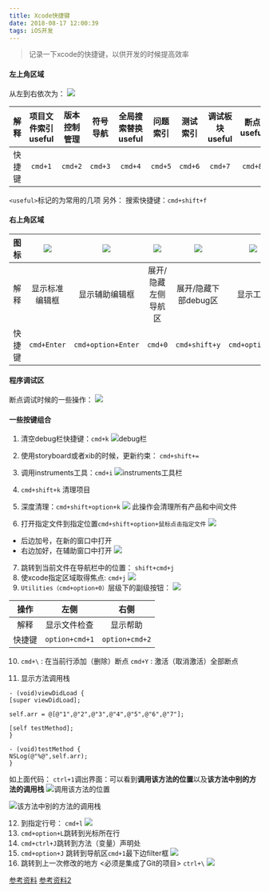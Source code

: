 ```yaml
---
title: Xcode快捷键
date: 2018-08-17 12:00:39
tags: iOS开发
---
```


> 记录一下xcode的快捷键，以供开发的时候提高效率

#### 左上角区域
从左到右依次为：
![](https://upload-images.jianshu.io/upload_images/1241385-5b1f1c9de4bff5d4.png?imageMogr2/auto-orient/strip%7CimageView2/2/w/1240)

|解释|项目文件索引useful|版本控制管理|符号导航|全局搜索替换useful|问题索引|测试索引|调试板块useful|断点useful|报告|
|:-:|:-:|:-:|:-:|:-:|:-:|:-:|:-:|:-:|:-:|
|快捷键|`cmd+1`|`cmd+2`|`cmd+3`|`cmd+4`|`cmd+5`|`cmd+6`|`cmd+7` | `cmd+8` | `cmd+9` |
`<useful>`标记的为常用的几项
另外：
搜索快捷键：`cmd+shift+f`

<!--more-->
#### 右上角区域
| 图标 | ![](https://upload-images.jianshu.io/upload_images/1241385-59fa01552386cf01.png?imageMogr2/auto-orient/strip%7CimageView2/2/w/1240) | ![](https://upload-images.jianshu.io/upload_images/1241385-a3a57499c243b1b9.png?imageMogr2/auto-orient/strip%7CimageView2/2/w/1240) | ![](https://upload-images.jianshu.io/upload_images/1241385-9318df99c8551cd0.png?imageMogr2/auto-orient/strip%7CimageView2/2/w/1240) | ![](https://upload-images.jianshu.io/upload_images/1241385-ba9281dd5835a7cc.png?imageMogr2/auto-orient/strip%7CimageView2/2/w/1240) | ![](https://upload-images.jianshu.io/upload_images/1241385-f420a2eacffadc19.png?imageMogr2/auto-orient/strip%7CimageView2/2/w/1240) |
| :-----:| :-----: | :-----: | :-----: | :-----: | :-----: |
| 解释 | 显示标准编辑框 | 显示辅助编辑框 | 展开/隐藏左侧导航区 | 展开/隐藏下部debug区 | 显示工具 |
| 快捷键 | `cmd+Enter` | `cmd+option+Enter` | `cmd+0` | `cmd+shift+y` | `cmd+option+0` |

#### 程序调试区
断点调试时候的一些操作：
![](https://upload-images.jianshu.io/upload_images/1241385-42cd9b32815e9ae6.png?imageMogr2/auto-orient/strip%7CimageView2/2/w/1240)


#### 一些按键组合
1. 清空debug栏快捷键：`cmd+k`
![debug栏](https://upload-images.jianshu.io/upload_images/1241385-f75ab89ce70cff41.png?imageMogr2/auto-orient/strip%7CimageView2/2/w/1240)

2. 使用storyboard或者xib的时候，更新约束： `cmd+shift+=`
3. 调用instruments工具：`cmd+i`
![instruments工具栏](https://upload-images.jianshu.io/upload_images/1241385-51c9042a3e9cd143.png?imageMogr2/auto-orient/strip%7CimageView2/2/w/1240)
4. `cmd+shift+k`
清理项目
5. 深度清理：`cmd+shift+option+k`
![](https://upload-images.jianshu.io/upload_images/1241385-00433f1656f7dc29.png?imageMogr2/auto-orient/strip%7CimageView2/2/w/1240)
此操作会清理所有产品和中间文件
6. 打开指定文件到指定位置`cmd+shift+option+鼠标点击指定文件`
![](https://upload-images.jianshu.io/upload_images/1241385-5999aa54dc813a67.png?imageMogr2/auto-orient/strip%7CimageView2/2/w/1240)
- 后边加号，在新的窗口中打开
- 右边加好，在辅助窗口中打开
![](https://upload-images.jianshu.io/upload_images/1241385-53ab18bbde9c8dda.png?imageMogr2/auto-orient/strip%7CimageView2/2/w/1240)
7. 跳转到当前文件在导航栏中的位置： `shift+cmd+j`
8. 使xcode指定区域取得焦点: `cmd+j`
![](https://upload-images.jianshu.io/upload_images/1241385-e5fc54c364edc8f1.png?imageMogr2/auto-orient/strip%7CimageView2/2/w/1240)
9. `Utilities（cmd+option+0）`层级下的副级按钮：
![](https://upload-images.jianshu.io/upload_images/1241385-4078c5997806d5dc.png?imageMogr2/auto-orient/strip%7CimageView2/2/w/1240)

| 操作 |左侧|右侧|
| :-: | :-: | :-: |
| 解释 | 显示文件检查 | 显示帮助 |
| 快捷键 | `option+cmd+1` | `option+cmd+2` |

10. `cmd+\` : 在当前行添加（删除）断点
`cmd+Y` : 激活（取消激活）全部断点

11. 显示方法调用栈
```
- (void)viewDidLoad {
[super viewDidLoad];

self.arr = @[@"1",@"2",@"3",@"4",@"5",@"6",@"7"];

[self testMethod];
}

- (void)testMethod {
NSLog(@"%@",self.arr);
}
```
如上面代码：
`ctrl+1`调出界面：可以看到**调用该方法的位置**以及**该方法中别的方法的调用栈**
![调用该方法的位置](https://upload-images.jianshu.io/upload_images/1241385-b999841e4051a1b8.png?imageMogr2/auto-orient/strip%7CimageView2/2/w/1240)

![该方法中别的方法的调用栈](https://upload-images.jianshu.io/upload_images/1241385-941843fe74101f89.png?imageMogr2/auto-orient/strip%7CimageView2/2/w/1240)

12. 到指定行号：
`cmd+l`
![](https://upload-images.jianshu.io/upload_images/1241385-b48a960e0180d398.png?imageMogr2/auto-orient/strip%7CimageView2/2/w/1240)
13. `cmd+option+L`跳转到光标所在行
14. `cmd+ctrl+J`跳转到方法（变量）声明处
15. `cmd+option+J` 跳转到导航区`cmd+1`最下边filter框
![](https://upload-images.jianshu.io/upload_images/1241385-b3021f6fb39f4ec0.png?imageMogr2/auto-orient/strip%7CimageView2/2/w/1240)
16. 跳转到上一次修改的地方  <必须是集成了Git的项目>
`ctrl+\`
![](https://upload-images.jianshu.io/upload_images/1241385-d788b2ce7d11f7ec.png?imageMogr2/auto-orient/strip%7CimageView2/2/w/1240)


[参考资料](http://www.cocoachina.com/ios/20141225/10761.html)
[参考资料2](https://juejin.im/post/5a3b1bf8f265da432f314788)
